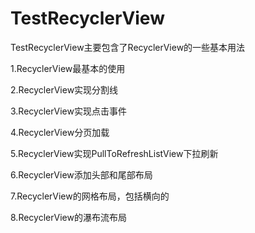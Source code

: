 # TestRecyclerView

TestRecyclerView主要包含了RecyclerView的一些基本用法

1.RecyclerView最基本的使用

2.RecyclerView实现分割线

3.RecyclerView实现点击事件

4.RecyclerView分页加载

5.RecyclerView实现PullToRefreshListView下拉刷新

6.RecyclerView添加头部和尾部布局

7.RecyclerView的网格布局，包括横向的

8.RecyclerView的瀑布流布局
